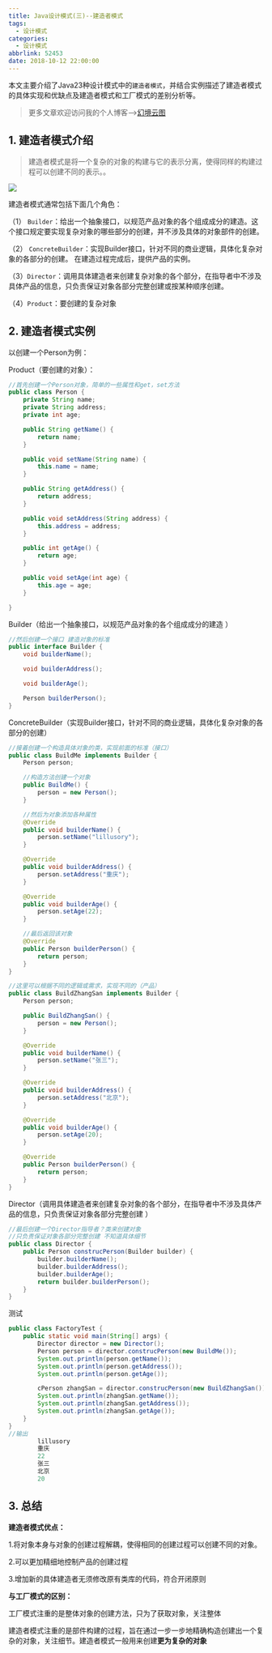 ```yaml
---
title: Java设计模式(三)--建造者模式
tags:
  - 设计模式
categories:
  - 设计模式
abbrlink: 52453
date: 2018-10-12 22:00:00
---
```


本文主要介绍了Java23种设计模式中的`建造者模式`，并结合实例描述了建造者模式的具体实现和优缺点及建造者模式和工厂模式的差别分析等。

<!--more-->

> 更多文章欢迎访问我的个人博客-->[幻境云图](https://www.lixueduan.com/)

## 1. 建造者模式介绍

> 建造者模式是将一个复杂的对象的构建与它的表示分离，使得同样的构建过程可以创建不同的表示。。

![](https://github.com/illusorycloud/illusorycloud.github.io/raw/hexo/myImages/design_pattern/three-builder.jpg)

建造者模式通常包括下面几个角色：

（1） `Builder`：给出一个抽象接口，以规范产品对象的各个组成成分的建造。这个接口规定要实现复杂对象的哪些部分的创建，并不涉及具体的对象部件的创建。

（2） `ConcreteBuilder`：实现Builder接口，针对不同的商业逻辑，具体化复杂对象的各部分的创建。 在建造过程完成后，提供产品的实例。

（3）`Director`：调用具体建造者来创建复杂对象的各个部分，在指导者中不涉及具体产品的信息，只负责保证对象各部分完整创建或按某种顺序创建。

（4）`Product`：要创建的复杂对象

## 2. 建造者模式实例

以创建一个Person为例：

Product（要创建的对象）：

```java
//首先创建一个Person对象，简单的一些属性和get，set方法
public class Person {
    private String name;
    private String address;
    private int age;

    public String getName() {
        return name;
    }

    public void setName(String name) {
        this.name = name;
    }

    public String getAddress() {
        return address;
    }

    public void setAddress(String address) {
        this.address = address;
    }

    public int getAge() {
        return age;
    }

    public void setAge(int age) {
        this.age = age;
    }

}
```

Builder（给出一个抽象接口，以规范产品对象的各个组成成分的建造 ）

```java
//然后创建一个接口 建造对象的标准
public interface Builder {
    void builderName();

    void builderAddress();

    void builderAge();

    Person builderPerson();
}
```

ConcreteBuilder（实现Builder接口，针对不同的商业逻辑，具体化复杂对象的各部分的创建）

```java
//接着创建一个构造具体对象的类，实现前面的标准（接口）
public class BuildMe implements Builder {
    Person person;

    //构造方法创建一个对象
    public BuildMe() {
        person = new Person();
    }

    //然后为对象添加各种属性
    @Override
    public void builderName() {
        person.setName("lillusory");
    }

    @Override
    public void builderAddress() {
        person.setAddress("重庆");
    }

    @Override
    public void builderAge() {
        person.setAge(22);
    }

    //最后返回该对象
    @Override
    public Person builderPerson() {
        return person;
    }
}

//这里可以根据不同的逻辑或需求，实现不同的（产品）
public class BuildZhangSan implements Builder {
    Person person;

    public BuildZhangSan() {
        person = new Person();
    }

    @Override
    public void builderName() {
        person.setName("张三");
    }

    @Override
    public void builderAddress() {
        person.setAddress("北京");
    }

    @Override
    public void builderAge() {
        person.setAge(20);
    }

    @Override
    public Person builderPerson() {
        return person;
    }
}
```

Director（调用具体建造者来创建复杂对象的各个部分，在指导者中不涉及具体产品的信息，只负责保证对象各部分完整创建 ）

```java
//最后创建一个Director指导者？类来创建对象
//只负责保证对象各部分完整创建 不知道具体细节
public class Director {
    public Person construcPerson(Builder builder) {
        builder.builderName();
        builder.builderAddress();
        builder.builderAge();
        return builder.builderPerson();
    }
}
```

测试

```java
public class FactoryTest {
    public static void main(String[] args) {
        Director director = new Director();
        Person person = director.construcPerson(new BuildMe());
        System.out.println(person.getName());
        System.out.println(person.getAddress());
        System.out.println(person.getAge());

        cPerson zhangSan = director.construcPerson(new BuildZhangSan());
        System.out.println(zhangSan.getName());
        System.out.println(zhangSan.getAddress());
        System.out.println(zhangSan.getAge());
    }
}
//输出
        lillusory
        重庆
        22
        张三
        北京
        20
```

## 3. 总结

**建造者模式优点：**

1.将对象本身与对象的创建过程解耦，使得相同的创建过程可以创建不同的对象。

2.可以更加精细地控制产品的创建过程

3.增加新的具体建造者无须修改原有类库的代码，符合开闭原则 

**与工厂模式的区别：**

工厂模式注重的是整体对象的创建方法，只为了获取对象，关注整体

建造者模式注重的是部件构建的过程，旨在通过一步一步地精确构造创建出一个复杂的对象，关注细节。建造者模式一般用来创建**更为复杂的对象**